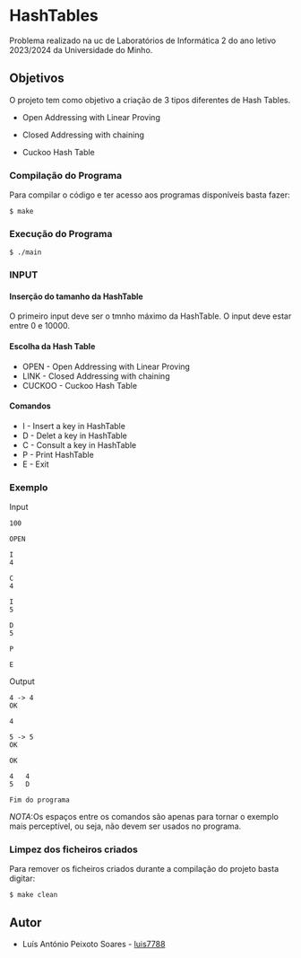 # HashTables

Problema realizado na uc de Laboratórios de Informática 2 do ano letivo 2023/2024 da Universidade do Minho.

## Objetivos

O projeto tem como objetivo a criação de 3 tipos diferentes de Hash Tables.

* Open Addressing with Linear Proving

* Closed Addressing with chaining

* Cuckoo Hash Table

### Compilação do Programa

Para compilar o código e ter acesso aos programas disponíveis basta fazer: 

```console
$ make
```

### Execução do Programa

```console
$ ./main
```

### INPUT

#### Inserção do tamanho da HashTable

O primeiro input deve ser o tmnho máximo da HashTable.
O input deve estar entre 0 e 10000.

#### Escolha da Hash Table

* OPEN - Open Addressing with Linear Proving
* LINK - Closed Addressing with chaining
* CUCKOO - Cuckoo Hash Table

#### Comandos

* I - Insert a key in HashTable
* D - Delet a key in HashTable 
* C - Consult a key in HashTable
* P - Print HashTable
* E - Exit

### Exemplo

Input
```console
100

OPEN

I
4

C
4

I
5

D
5

P

E
```

Output
```console
4 -> 4
OK

4

5 -> 5
OK

OK

4	4
5	D

Fim do programa
```
*NOTA*:Os espaços entre os comandos são apenas para tornar o exemplo mais perceptível, ou seja, não devem ser usados no programa.

### Limpez dos ficheiros criados

Para remover os ficheiros criados durante a compilação do projeto basta digitar:

```console
$ make clean
```

## Autor

* Luís António Peixoto Soares - [luis7788](https://github.com/luis7788)

